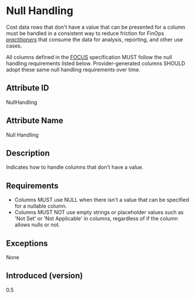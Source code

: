 # Null Handling

Cost data rows that don't have a value that can be presented for a column must be handled in a consistent way to reduce
friction for FinOps [*practitioners*](#glossary:practitioner) that consume the data for analysis, reporting, and other use cases.

All columns defined in the [FOCUS](#glossary:finops-cost-and-usage-specification) specification MUST follow the null handling requirements listed below. Provider-generated columns SHOULD adopt these same null handling requirements over time.

## Attribute ID

NullHandling

## Attribute Name

Null Handling

## Description

Indicates how to handle columns that don't have a value.

## Requirements

* Columns MUST use NULL when there isn't a value that can be specified for a nullable column.
* Columns MUST NOT use empty strings or placeholder values such as 'Not Set' or 'Not Applicable' in columns, regardless
  of if the column allows nulls or not.

## Exceptions

None

## Introduced (version)

0.5
